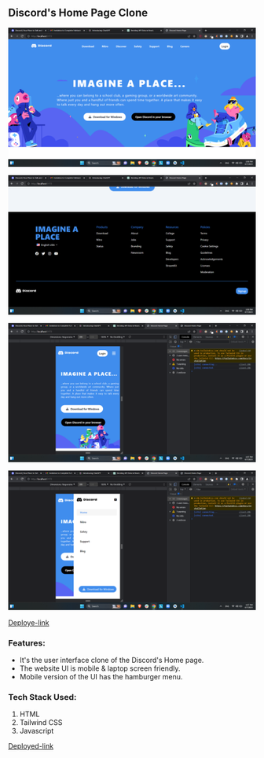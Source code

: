 ## Discord's Home Page Clone

![Image](assets/Screenshot%20(21).png)

![Image](assets/Screenshot%20(22).png)

![Image](assets/Screenshot%20(19).png)

![Image](assets/Screenshot%20(18).png)

[Deploye-link](https://mydiscordhomepage.netlify.app/)


### Features:
 - It's the user interface clone of the Discord's Home page.
 - The website UI is mobile & laptop screen friendly.
 - Mobile version of the UI has the hamburger menu.
 
### Tech Stack Used:
1. HTML 
2. Tailwind CSS
3. Javascript

[Deployed-link](https://mydiscordhomepage.netlify.app/)
